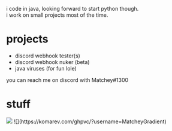 i code in java, looking forward to start python though.<br />
i work on small projects most of the time.

# projects
- discord webhook tester(s)
- discord webhook nuker (beta)
- java viruses (for fun lole)

you can reach me on discord with Matchey#1300

# stuff
<img src ="https://github-readme-stats.vercel.app/api?username=matcheygradient&&show_icons=true&title_color=ffffff&icon_color=bb2acf&text_color=75EEB2&bg_color=193549">
![](https://komarev.com/ghpvc/?username=MatcheyGradient)
